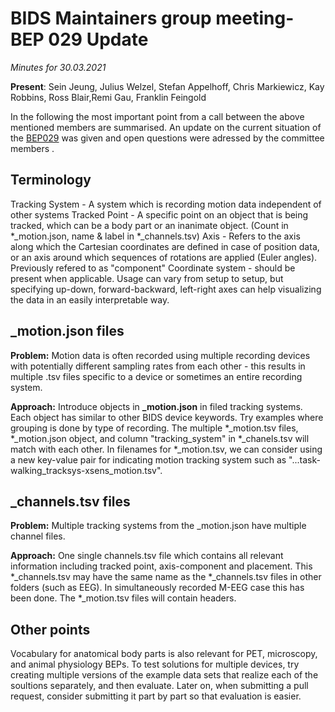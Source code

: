# BIDS Maintainers group meeting- BEP 029 Update
*Minutes for 30.03.2021*

__Present__: Sein Jeung, Julius Welzel, Stefan Appelhoff, Chris Markiewicz, Kay Robbins, Ross Blair,Remi Gau, Franklin Feingold

In the following the most important point from a call between the above mentioned members are summarised. An update on the current situation of the [BEP029](https://docs.google.com/document/d/1iaaLKgWjK5pcISD1MVxHKexB3PZWfE2aAC5HF_pCZWo/edit) was given and open questions were adressed by the committee members .

## Terminology
Tracking System - A system which is recording motion data independent of other systems
Tracked Point - A specific point on an object that is being tracked, which can be a body part or an inanimate object. (Count in *_motion.json, name & label in *_channels.tsv)
Axis - Refers to the axis along which the Cartesian coordinates are defined in case of position data, or an axis around which sequences of rotations are applied (Euler angles). Previously refered to as "component"
Coordinate system - should be present when applicable. Usage can vary from setup to setup, but specifying up-down, forward-backward, left-right axes can help visualizing the data in an easily interpretable way. 

## **_motion.json** files
**Problem:**
Motion data is often recorded using multiple recording devices with potentially different sampling rates from each other - this results in multiple .tsv files specific to a device or sometimes an entire recording system.

**Approach:**
Introduce objects in **_motion.json** in filed tracking systems. Each object has similar to other BIDS device keywords. Try examples where grouping is done by type of recording. The multiple *_motion.tsv files, *_motion.json object, and column "tracking_system" in *_chanels.tsv will match with each other. In filenames for *_motion.tsv, we can consider using a new key-value pair for indicating motion tracking system such as "...task-walking_tracksys-xsens_motion.tsv". 

## **_channels.tsv** files
**Problem:**
Multiple tracking systems from the _motion.json have multiple channel files.

**Approach:**
One single channels.tsv file which contains all relevant information including tracked point, axis-component and placement. This *_channels.tsv may have the same name as the *_channels.tsv files in other folders (such as EEG). In simultaneously recorded M-EEG case this has been done. The *_motion.tsv files will contain headers. 

## Other points  
Vocabulary for anatomical body parts is also relevant for PET, microscopy, and animal physiology BEPs. 
To test solutions for multiple devices, try creating multiple versions of the example data sets that realize each of the soultions separately, and then evaluate. 
Later on, when submitting a pull request, consider submitting it part by part so that evaluation is easier. 
